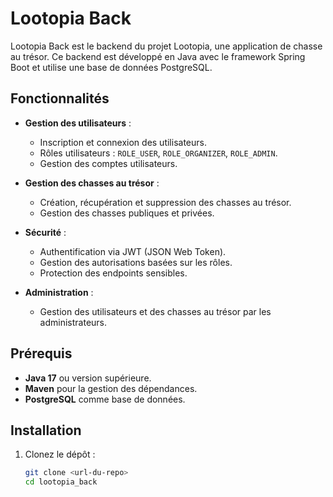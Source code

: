 # Lootopia Back

Lootopia Back est le backend du projet Lootopia, une application de chasse au trésor. Ce backend est développé en Java avec le framework Spring Boot et utilise une base de données PostgreSQL.

## Fonctionnalités

- **Gestion des utilisateurs** :
  - Inscription et connexion des utilisateurs.
  - Rôles utilisateurs : `ROLE_USER`, `ROLE_ORGANIZER`, `ROLE_ADMIN`.
  - Gestion des comptes utilisateurs.

- **Gestion des chasses au trésor** :
  - Création, récupération et suppression des chasses au trésor.
  - Gestion des chasses publiques et privées.

- **Sécurité** :
  - Authentification via JWT (JSON Web Token).
  - Gestion des autorisations basées sur les rôles.
  - Protection des endpoints sensibles.

- **Administration** :
  - Gestion des utilisateurs et des chasses au trésor par les administrateurs.

## Prérequis

- **Java 17** ou version supérieure.
- **Maven** pour la gestion des dépendances.
- **PostgreSQL** comme base de données.

## Installation

1. Clonez le dépôt :
   ```bash
   git clone <url-du-repo>
   cd lootopia_back